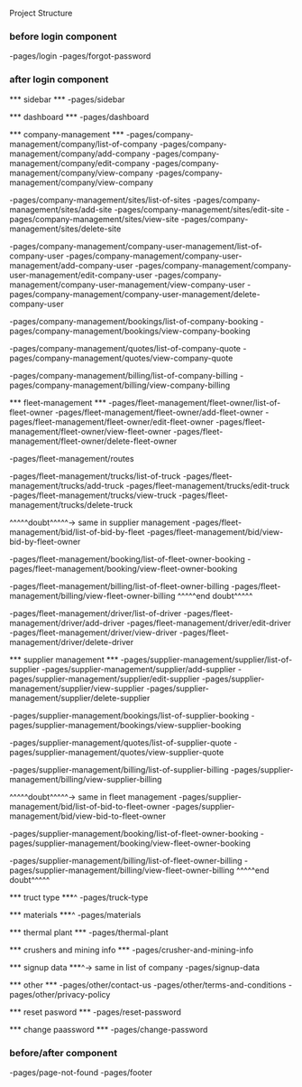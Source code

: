 Project Structure
### before login component
-pages/login 
-pages/forgot-password

### after login component
*** sidebar ***
-pages/sidebar

*** dashboard ***
-pages/dashboard

*** company-management ***
-pages/company-management/company/list-of-company
-pages/company-management/company/add-company
-pages/company-management/company/edit-company
-pages/company-management/company/view-company
-pages/company-management/company/view-company

-pages/company-management/sites/list-of-sites
-pages/company-management/sites/add-site
-pages/company-management/sites/edit-site
-pages/company-management/sites/view-site
-pages/company-management/sites/delete-site

-pages/company-management/company-user-management/list-of-company-user
-pages/company-management/company-user-management/add-company-user
-pages/company-management/company-user-management/edit-company-user
-pages/company-management/company-user-management/view-company-user
-pages/company-management/company-user-management/delete-company-user

-pages/company-management/bookings/list-of-company-booking
-pages/company-management/bookings/view-company-booking

-pages/company-management/quotes/list-of-company-quote
-pages/company-management/quotes/view-company-quote

-pages/company-management/billing/list-of-company-billing
-pages/company-management/billing/view-company-billing

*** fleet-management ***
-pages/fleet-management/fleet-owner/list-of-fleet-owner
-pages/fleet-management/fleet-owner/add-fleet-owner
-pages/fleet-management/fleet-owner/edit-fleet-owner
-pages/fleet-management/fleet-owner/view-fleet-owner
-pages/fleet-management/fleet-owner/delete-fleet-owner

-pages/fleet-management/routes

-pages/fleet-management/trucks/list-of-truck
-pages/fleet-management/trucks/add-truck
-pages/fleet-management/trucks/edit-truck
-pages/fleet-management/trucks/view-truck
-pages/fleet-management/trucks/delete-truck

^^^^^doubt^^^^^-> same in supplier management
-pages/fleet-management/bid/list-of-bid-by-fleet
-pages/fleet-management/bid/view-bid-by-fleet-owner

-pages/fleet-management/booking/list-of-fleet-owner-booking
-pages/fleet-management/booking/view-fleet-owner-booking

-pages/fleet-management/billing/list-of-fleet-owner-billing
-pages/fleet-management/billing/view-fleet-owner-billing
^^^^^end doubt^^^^^

-pages/fleet-management/driver/list-of-driver
-pages/fleet-management/driver/add-driver
-pages/fleet-management/driver/edit-driver
-pages/fleet-management/driver/view-driver
-pages/fleet-management/driver/delete-driver

*** supplier management ***
-pages/supplier-management/supplier/list-of-supplier
-pages/supplier-management/supplier/add-supplier
-pages/supplier-management/supplier/edit-supplier
-pages/supplier-management/supplier/view-supplier
-pages/supplier-management/supplier/delete-supplier

-pages/supplier-management/bookings/list-of-supplier-booking
-pages/supplier-management/bookings/view-supplier-booking

-pages/supplier-management/quotes/list-of-supplier-quote
-pages/supplier-management/quotes/view-supplier-quote

-pages/supplier-management/billing/list-of-supplier-billing
-pages/supplier-management/billing/view-supplier-billing

^^^^^doubt^^^^^-> same in fleet management
-pages/supplier-management/bid/list-of-bid-to-fleet-owner
-pages/supplier-management/bid/view-bid-to-fleet-owner

-pages/supplier-management/booking/list-of-fleet-owner-booking
-pages/supplier-management/booking/view-fleet-owner-booking

-pages/supplier-management/billing/list-of-fleet-owner-billing
-pages/supplier-management/billing/view-fleet-owner-billing
^^^^^end doubt^^^^^

*** truct type ***^
-pages/truck-type

*** materials ***^
-pages/materials

*** thermal plant ***
-pages/thermal-plant

*** crushers and mining info ***
-pages/crusher-and-mining-info

*** signup data ***^-> same in list of company
-pages/signup-data

*** other ***
-pages/other/contact-us
-pages/other/terms-and-conditions
-pages/other/privacy-policy

*** reset pasword ***
-pages/reset-password

*** change paassword ***
-pages/change-password

### before/after component
-pages/page-not-found
-pages/footer

